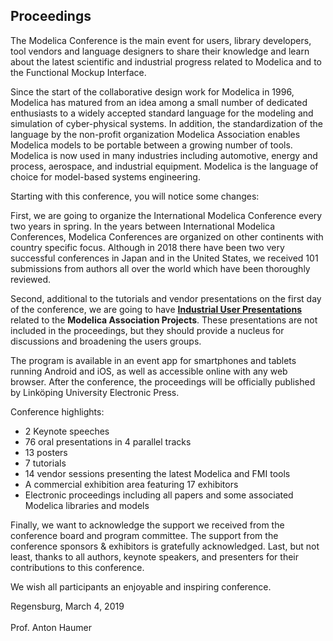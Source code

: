 <h2>Proceedings</h2>
<p>
The Modelica Conference is the main event for users, library developers, tool vendors and language designers 
to share their knowledge and learn about the latest scientific and industrial progress related to Modelica and to the Functional Mockup Interface.
</p>

<p>
Since the start of the collaborative design work for Modelica in 1996, 
Modelica has matured from an idea among a small number of dedicated enthusiasts 
to a widely accepted standard language for the modeling and simulation of cyber-physical systems. 
In addition, the standardization of the language by the non-profit organization Modelica Association 
enables Modelica models to be portable between a growing number of tools. 
Modelica is now used in many industries including automotive, energy and process, aerospace, and industrial equipment. 
Modelica is the language of choice for model-based systems engineering.
</p>


<p>Starting with this conference, you will notice some changes:</p>
<p>First, we are going to organize the International Modelica Conference every two years in spring. 
In the years between International Modelica Conferences, Modelica Conferences are organized on other continents with country specific focus.  
Although in 2018 there have been two very successful conferences in Japan and in the United States, 
we received 101 submissions from authors all over the world which have been thoroughly reviewed.</p>
<p>Second, additional to the tutorials and vendor presentations on the first day of the conference, 
we are going to have <a href="userpres.html"><strong>Industrial User Presentations</strong></a> related to the <strong>Modelica Association Projects</strong>. 
These presentations are not included in the proceedings, but they should provide a nucleus for discussions and broadening the users groups.</p>

<p>The program is available in an event app for smartphones and tablets running Android and iOS, 
as well as accessible online with any web browser. 
After the conference, the proceedings will be officially published by Link&ouml;ping University Electronic Press.</p>

<p>Conference highlights:</p>
<ul>
<li>2 Keynote speeches</li>
<li>76 oral presentations in 4 parallel tracks</li>
<li>13 posters</li>
<li>7 tutorials</li>
<li>14 vendor sessions presenting the latest Modelica and FMI tools</li>
<li>A commercial exhibition area featuring 17 exhibitors</li>
<li>Electronic proceedings including all papers and some associated Modelica libraries and models</li>
</ul>

<p>Finally, we want to acknowledge the support we received from the conference board and program committee.
The support from the conference sponsors &amp; exhibitors is gratefully acknowledged. 
Last, but not least, thanks to all authors, keynote speakers, and presenters for their contributions to this conference.</p>

<p>We wish all participants an enjoyable and inspiring conference.</p>

<p>Regensburg, March 4, 2019 <br /><br />
Prof. Anton Haumer</p>